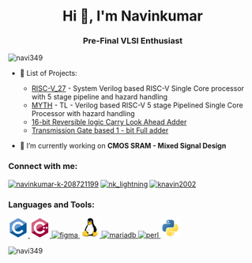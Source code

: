 <h1 align="center">Hi 👋, I'm Navinkumar</h1>
<h3 align="center">Pre-Final VLSI Enthusiast</h3>

<p align="left"> <img src="https://komarev.com/ghpvc/?username=navi349&label=Profile%20views&color=0e75b6&style=flat" alt="navi349" /> </p>

- 🌱 List of Projects:
  - [RISC-V_27](https://github.com/NAvi349/riscv-proc) - System Verilog based RISC-V Single Core processor with 5 stage pipeline and hazard handling
  - [MYTH](https://github.com/NAvi349/riscv-myth-ws) - TL - Verilog based RISC-V 5 stage Pipelined Single Core Processor with hazard handling
  - [16-bit Reversible logic Carry Look Ahead Adder](https://github.com/NAvi349/rev-cla-16)
  - [Transmission Gate based 1 - bit Full adder](https://github.com/NAvi349/trans-full-adder)

- 🔭 I’m currently working on **CMOS SRAM - Mixed Signal Design**

<h3 align="left">Connect with me:</h3>
<p align="left">
<a href="https://linkedin.com/in/navinkumar-k-208721199" target="blank"><img align="center" src="https://raw.githubusercontent.com/rahuldkjain/github-profile-readme-generator/master/src/images/icons/Social/linked-in-alt.svg" alt="navinkumar-k-208721199" height="30" width="40" /></a>
<a href="https://instagram.com/nk_lightning" target="blank"><img align="center" src="https://raw.githubusercontent.com/rahuldkjain/github-profile-readme-generator/master/src/images/icons/Social/instagram.svg" alt="nk_lightning" height="30" width="40" /></a>
<a href="https://www.hackerrank.com/knavin2002" target="blank"><img align="center" src="https://raw.githubusercontent.com/rahuldkjain/github-profile-readme-generator/master/src/images/icons/Social/hackerrank.svg" alt="knavin2002" height="30" width="40" /></a>
</p>

<h3 align="left">Languages and Tools:</h3>
<p align="left"> <a href="https://www.cprogramming.com/" target="_blank" rel="noreferrer"> <img src="https://raw.githubusercontent.com/devicons/devicon/master/icons/c/c-original.svg" alt="c" width="40" height="40"/> </a> <a href="https://www.w3schools.com/cpp/" target="_blank" rel="noreferrer"> <img src="https://raw.githubusercontent.com/devicons/devicon/master/icons/cplusplus/cplusplus-original.svg" alt="cplusplus" width="40" height="40"/> </a> <a href="https://www.figma.com/" target="_blank" rel="noreferrer"> <img src="https://www.vectorlogo.zone/logos/figma/figma-icon.svg" alt="figma" width="40" height="40"/> </a> <a href="https://www.linux.org/" target="_blank" rel="noreferrer"> <img src="https://raw.githubusercontent.com/devicons/devicon/master/icons/linux/linux-original.svg" alt="linux" width="40" height="40"/> </a> <a href="https://mariadb.org/" target="_blank" rel="noreferrer"> <img src="https://www.vectorlogo.zone/logos/mariadb/mariadb-icon.svg" alt="mariadb" width="40" height="40"/> </a> <a href="https://www.perl.org/" target="_blank" rel="noreferrer"> <img src="https://api.iconify.design/logos-perl.svg" alt="perl" width="40" height="40"/> </a> <a href="https://www.python.org" target="_blank" rel="noreferrer"> <img src="https://raw.githubusercontent.com/devicons/devicon/master/icons/python/python-original.svg" alt="python" width="40" height="40"/> </a> </p>

<p><img align="center" src="https://github-readme-stats.vercel.app/api/top-langs?username=navi349&show_icons=true&locale=en&layout=compact" alt="navi349" /></p>
